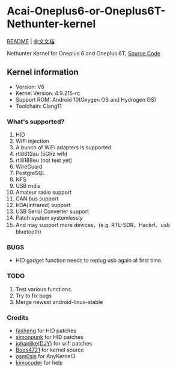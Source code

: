 # Acai-Oneplus6-or-Oneplus6T-Nethunter-kernel
[README](README.md) | [中文文档](README_zh.md)

Nethunter Kernel for Oneplus 6 and Oneplus 6T, [Source Code](https://github.com/acai66/op6-op6t-nethunter-kernel)

## Kernel information
- Version: V6
- Kernel Version: 4.9.215-rc
- Support ROM: Android 10(Oxygen OS and Hydrogen OS)
- Toolchain: Clang11


### What's supported?
1. HID
2. WiFi injection
3. A bunch of WiFi adapters is supported
4. rtl8812au (5Ghz wifi)
5. rtl8188eu (not test yet)
6. WireGuard
7. PostgreSQL
8. NFS
9. USB rndis
10. Amateur radio support
11. CAN bus support
12. IrDA(infrared) support
13. USB Serial Converter support
14. Patch system systemlessly
15. And may support more devices，(e.g. RTL-SDR、Hackrf、usb bluetooth)


### BUGS
- HID gadget function needs to replug usb again at first time.


### TODO
1. Test various functions.
2. Try to fix bugs
3. Merge newest android-linux-stable


### Credits
- [fasheng](https://github.com/fasheng) for HID patches
- [simonpunk](https://forum.xda-developers.com/oneplus-5/development/burgerhunter-t3638810) for HID patches
- [johanlike(DJY)](https://github.com/johanlike) for wifi patches
- [Boos4721](https://github.com/Boos4721/op6_kernel) for kernel source 
- [osm0sis](https://github.com/osm0sis/AnyKernel3) for AnyKernel3
- [kimocoder](https://github.com/kimocoder) for help


